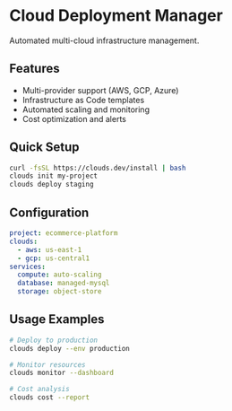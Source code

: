 # Cloud Deployment Manager

Automated multi-cloud infrastructure management.

## Features

- Multi-provider support (AWS, GCP, Azure)
- Infrastructure as Code templates
- Automated scaling and monitoring
- Cost optimization and alerts

## Quick Setup

```bash
curl -fsSL https://clouds.dev/install | bash
clouds init my-project
clouds deploy staging
```

## Configuration

```yaml
project: ecommerce-platform
clouds:
  - aws: us-east-1
  - gcp: us-central1
services:
  compute: auto-scaling
  database: managed-mysql
  storage: object-store
```

## Usage Examples

```bash
# Deploy to production
clouds deploy --env production

# Monitor resources
clouds monitor --dashboard

# Cost analysis
clouds cost --report
```
